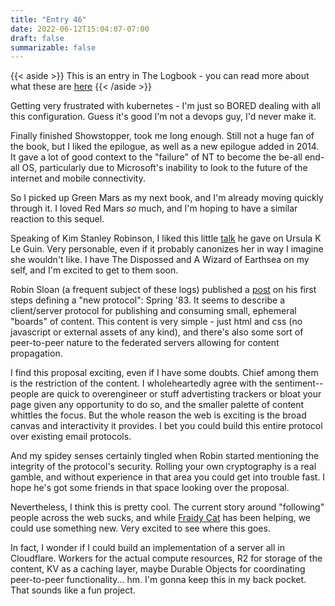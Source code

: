 ```yaml
---
title: "Entry 46"
date: 2022-06-12T15:04:07-07:00
draft: false
summarizable: false
---
```


{{< aside >}} This is an entry in The Logbook - you can read more about what these are [here](/posts/logbook) {{< /aside >}}

Getting very frustrated with kubernetes - I'm just so BORED dealing with all this configuration. Guess it's good I'm not a devops guy, I'd never make it.

Finally finished Showstopper, took me long enough. Still not a huge fan of the book, but I liked the epilogue, as well as a new epilogue added in 2014. It gave a lot of good context to the "failure" of NT to become the be-all end-all OS, particularly due to Microsoft's inability to look to the future of the internet and mobile connectivity.

So I picked up Green Mars as my next book, and I'm already moving quickly through it. I loved Red Mars _so_ much, and I'm hoping to have a similar reaction to this sequel.

Speaking of Kim Stanley Robinson, I liked this little [talk](https://www.youtube.com/watch?v=cvSnKmJ7SZA) he gave on Ursula K Le Guin. Very personable, even if it probably canonizes her in way I imagine she wouldn't like. I have The Dispossed and A Wizard of Earthsea on my self, and I'm excited to get to them soon.

Robin Sloan (a frequent subject of these logs) published a [post](https://www.robinsloan.com/lab/specifying-spring-83/) on his first steps defining a "new protocol": Spring '83. It seems to describe a client/server protocol for publishing and consuming small, ephemeral "boards" of content. This content is very simple - just html and css (no javascript or external assets of any kind), and there's also some sort of peer-to-peer nature to the federated servers allowing for content propagation.

I find this proposal exciting, even if I have some doubts. Chief among them is the restriction of the content. I wholeheartedly agree with the sentiment-- people are quick to overengineer or stuff advertisting trackers or bloat your page given any opportunity to do so, and the smaller palette of content whittles the focus. But the whole reason the web is exciting is the broad canvas and interactivity it provides. I bet you could build this entire protocol over existing email protocols.

And my spidey senses certainly tingled when Robin started mentioning the integrity of the protocol's security. Rolling your own cryptography is a real gamble, and without experience in that area you could get into trouble fast. I hope he's got some friends in that space looking over the proposal.

Nevertheless, I think this is pretty cool. The current story around "following" people across the web sucks, and while [Fraidy Cat](https://fraidyc.at/) has been helping, we could use something new. Very excited to see where this goes.

In fact, I wonder if I could build an implementation of a server all in Cloudflare. Workers for the actual compute resources, R2 for storage of the content, KV as a caching layer, maybe Durable Objects for coordinating peer-to-peer functionality... hm. I'm gonna keep this in my back pocket. That sounds like a fun project.
